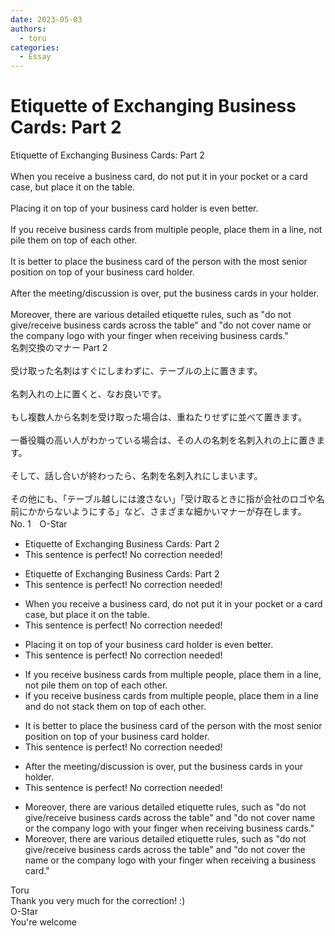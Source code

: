 ```yaml
---
date: 2023-05-03
authors:
  - toru
categories:
  - Essay
---
```


<h1 id="subject_show">Etiquette of Exchanging Business Cards: Part 2</h1>
<div class="date" hidden>May 3, 2023 08:34</div>
<div id="post"><div id="body_show_ori">
Etiquette of Exchanging Business Cards: Part 2<br/><br/>When you receive a business card, do not put it in your pocket or a card case, but place it on the table.<br/><br/>Placing it on top of your business card holder is even better.<br/><br/>If you receive business cards from multiple people, place them in a line, not pile them on top of each other.<br/><br/>It is better to place the business card of the person with the most senior position on top of your business card holder.<br/><br/>After the meeting/discussion is over, put the business cards in your holder.<br/><br/>Moreover, there are various detailed etiquette rules, such as "do not give/receive business cards across the table" and "do not cover name or the company logo with your finger when receiving business cards."
</div></div>

<!-- more -->

<div id="post_ja"><div id="body_show_mo">
名刺交換のマナー Part 2<br/><br/>受け取った名刺はすぐにしまわずに、テーブルの上に置きます。<br/><br/>名刺入れの上に置くと、なお良いです。<br/><br/>もし複数人から名刺を受け取った場合は、重ねたりせずに並べて置きます。<br/><br/>一番役職の高い人がわかっている場合は、その人の名刺を名刺入れの上に置きます。<br/><br/>そして、話し合いが終わったら、名刺を名刺入れにしまいます。<br/><br/>その他にも、「テーブル越しには渡さない」「受け取るときに指が会社のロゴや名前にかからないようにする」など、さまざまな細かいマナーが存在します。
</div></div>
<div id="block"><div class="first_name"> No. 1　<span class="just_name">O-Star</span></div><div id="block2">
<ul class="correction_field">
<li class="incorrect">Etiquette of Exchanging Business Cards: Part 2</li>
<li class="corrected perfect">This sentence is perfect! No correction needed!</li>
</ul>
<ul class="correction_field">
<li class="incorrect">Etiquette of Exchanging Business Cards: Part 2</li>
<li class="corrected perfect">This sentence is perfect! No correction needed!</li>
</ul>
<ul class="correction_field">
<li class="incorrect">When you receive a business card, do not put it in your pocket or a card case, but place it on the table.</li>
<li class="corrected perfect">This sentence is perfect! No correction needed!</li>
</ul>
<ul class="correction_field">
<li class="incorrect">Placing it on top of your business card holder is even better.</li>
<li class="corrected perfect">This sentence is perfect! No correction needed!</li>
</ul>
<ul class="correction_field">
<li class="incorrect">If you receive business cards from multiple people, place them in a line, not pile them on top of each other.</li>
<li class="corrected correct">
If you receive business cards from multiple people, place them in a line <span class="f_bold">and do not stack </span>them on top of each other.
</li>
</ul>
<ul class="correction_field">
<li class="incorrect">It is better to place the business card of the person with the most senior position on top of your business card holder.</li>
<li class="corrected perfect">This sentence is perfect! No correction needed!</li>
</ul>
<ul class="correction_field">
<li class="incorrect">After the meeting/discussion is over, put the business cards in your holder.</li>
<li class="corrected perfect">This sentence is perfect! No correction needed!</li>
</ul>
<ul class="correction_field">
<li class="incorrect">Moreover, there are various detailed etiquette rules, such as "do not give/receive business cards across the table" and "do not cover name or the company logo with your finger when receiving business cards."</li>
<li class="corrected correct">
Moreover, there are various detailed etiquette rules, such as "do not give/receive business cards across the table" and "do not cover<span class="f_bold"> the</span> name or the company logo with your finger when receiving<span class="f_bold"> a business card."</span>
</li>
</ul>
</div><div class="name"><span class="just_name">Toru</span><br>
Thank you very much for the correction! :)
</div>
<div class="name"><span class="just_name">O-Star</span><br>
You're welcome
</div>
</div>
